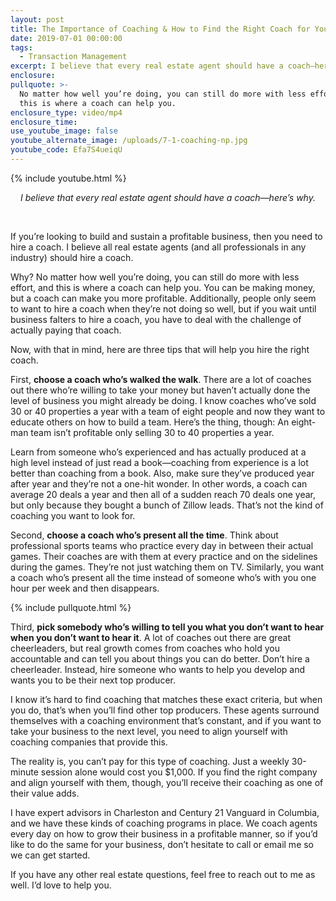 ```yaml
---
layout: post
title: The Importance of Coaching & How to Find the Right Coach for You
date: 2019-07-01 00:00:00
tags:
  - Transaction Management
excerpt: I believe that every real estate agent should have a coach—here’s why.
enclosure:
pullquote: >-
  No matter how well you’re doing, you can still do more with less effort, and
  this is where a coach can help you.
enclosure_type: video/mp4
enclosure_time:
use_youtube_image: false
youtube_alternate_image: /uploads/7-1-coaching-np.jpg
youtube_code: Efa7S4ueiqU
---
```


{% include youtube.html %}

<center><em>I believe that every real estate agent should have a coach&mdash;here&rsquo;s why.</em></center>

&nbsp;

If you’re looking to build and sustain a profitable business, then you need to hire a coach. I believe all real estate agents (and all professionals in any industry) should hire a coach.

Why? No matter how well you’re doing, you can still do more with less effort, and this is where a coach can help you. You can be making money, but a coach can make you more profitable. Additionally, people only seem to want to hire a coach when they’re not doing so well, but if you wait until business falters to hire a coach, you have to deal with the challenge of actually paying that coach.

Now, with that in mind, here are three tips that will help you hire the right coach.

First, **choose a coach who’s walked the walk**. There are a lot of coaches out there who’re willing to take your money but haven’t actually done the level of business you might already be doing. I know coaches who’ve sold 30 or 40 properties a year with a team of eight people and now they want to educate others on how to build a team. Here’s the thing, though: An eight-man team isn’t profitable only selling 30 to 40 properties a year.

Learn from someone who’s experienced and has actually produced at a high level instead of just read a book—coaching from experience is a lot better than coaching from a book. Also, make sure they’ve produced year after year and they’re not a one-hit wonder. In other words, a coach can average 20 deals a year and then all of a sudden reach 70 deals one year, but only because they bought a bunch of Zillow leads. That’s not the kind of coaching you want to look for.

Second, **choose a coach who’s present all the time**. Think about professional sports teams who practice every day in between their actual games. Their coaches are with them at every practice and on the sidelines during the games. They’re not just watching them on TV. Similarly, you want a coach who’s present all the time instead of someone who’s with you one hour per week and then disappears.

{% include pullquote.html %}

Third, **pick somebody who’s willing to tell you what you don’t want to hear when you don’t want to hear it**. A lot of coaches out there are great cheerleaders, but real growth comes from coaches who hold you accountable and can tell you about things you can do better. Don’t hire a cheerleader. Instead, hire someone who wants to help you develop and wants you to be their next top producer.

I know it’s hard to find coaching that matches these exact criteria, but when you do, that’s when you’ll find other top producers. These agents surround themselves with a coaching environment that’s constant, and if you want to take your business to the next level, you need to align yourself with coaching companies that provide this.

The reality is, you can’t pay for this type of coaching. Just a weekly 30-minute session alone would cost you $1,000. If you find the right company and align yourself with them, though, you’ll receive their coaching as one of their value adds.

I have expert advisors in Charleston and Century 21 Vanguard in Columbia, and we have these kinds of coaching programs in place. We coach agents every day on how to grow their business in a profitable manner, so if you’d like to do the same for your business, don’t hesitate to call or email me so we can get started.

If you have any other real estate questions, feel free to reach out to me as well. I’d love to help you.